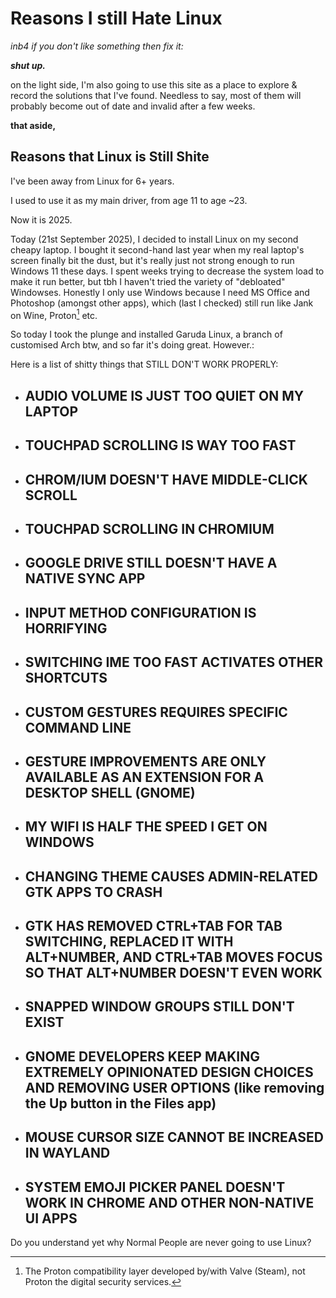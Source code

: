 # Reasons I still Hate Linux

_inb4 if you don't like something then fix it:_

_**shut up.**_



on the light side, I'm also going to use this site as a place to explore & record the solutions that I've found. Needless to say, most of them will probably become out of date and invalid after a few weeks.

**that aside,**

## Reasons that Linux is Still Shite

I've been away from Linux for 6+ years.

I used to use it as my main driver, from age 11 to age \~23.

Now it is 2025.

Today (21st September 2025), I decided to install Linux on my second cheapy laptop. I bought it second-hand last year when my real laptop's screen finally bit the dust, but it's really just not strong enough to run Windows 11 these days. I spent weeks trying to decrease the system load to make it run better, but tbh I haven't tried the variety of "debloated" Windowses. Honestly I only use Windows because I need MS Office and Photoshop (amongst other apps), which (last I checked) still run like Jank on Wine, Proton[^1] etc.&#x20;

So today I took the plunge and installed Garuda Linux, a branch of customised Arch btw, and so far it's doing great. However.:

Here is a list of shitty things that STILL DON'T WORK PROPERLY:



* ## AUDIO VOLUME IS JUST TOO QUIET ON MY LAPTOP



* ## TOUCHPAD SCROLLING IS WAY TOO FAST



* ## CHROM/IUM DOESN'T HAVE MIDDLE-CLICK SCROLL



* ## TOUCHPAD SCROLLING IN CHROMIUM&#x20;



* ## GOOGLE DRIVE STILL DOESN'T HAVE A NATIVE SYNC APP



* ## INPUT METHOD CONFIGURATION IS HORRIFYING



* ## SWITCHING IME TOO FAST ACTIVATES OTHER SHORTCUTS



* ## CUSTOM GESTURES REQUIRES SPECIFIC COMMAND LINE



* ## GESTURE IMPROVEMENTS ARE ONLY AVAILABLE AS AN EXTENSION FOR A DESKTOP SHELL (GNOME)



* ## MY WIFI IS HALF THE SPEED I GET ON WINDOWS



* ## CHANGING THEME CAUSES ADMIN-RELATED GTK APPS TO CRASH



* ## GTK HAS REMOVED CTRL+TAB FOR TAB SWITCHING, REPLACED IT WITH ALT+NUMBER, AND CTRL+TAB MOVES FOCUS SO THAT ALT+NUMBER DOESN'T EVEN WORK



* ## SNAPPED WINDOW GROUPS STILL DON'T EXIST



* ## GNOME DEVELOPERS KEEP MAKING EXTREMELY OPINIONATED DESIGN CHOICES AND REMOVING USER OPTIONS (like removing the Up button in the Files app)



* ## MOUSE CURSOR SIZE CANNOT BE INCREASED IN WAYLAND



* ## SYSTEM EMOJI PICKER PANEL DOESN'T WORK IN CHROME AND OTHER NON-NATIVE UI APPS



Do you understand yet why Normal People are never going to use Linux?

[^1]: The Proton compatibility layer developed by/with Valve (Steam), not Proton the digital security services.

